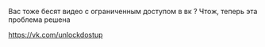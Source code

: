 Вас тоже бесят видео с ограниченным доступом в вк ? Чтож, теперь эта проблема решена

https://vk.com/unlockdostup